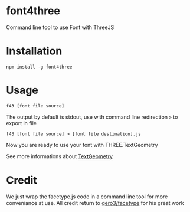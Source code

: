 # font4three
Command line tool to use Font with ThreeJS

# Installation
```npm install -g font4three```

# Usage

```f43 [font file source]```

The output by default is stdout, use with command line redirection ```>``` to export in file

```f43 [font file source] > [font file destination].js```

Now you are ready to use your font with THREE.TextGeometry

See more informations about [TextGeometry](http://threejs.org/docs/#Reference/Extras.Geometries/TextGeometry)

# Credit

We just wrap the facetype.js code in a command line tool for more conveniance at use. All credit return to [gero3/facetype](https://github.com/gero3/facetype.js) for his great work
